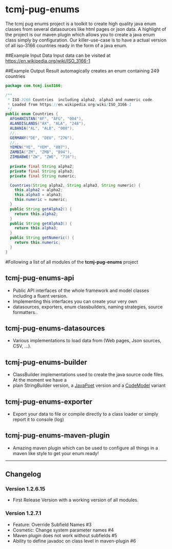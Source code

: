 # tcmj-pug-enums
The tcmj pug enums project is a toolkit to create high quality java enum classes from several datasources like html pages or json data. 
A highlight of the project is our maven plugin which allows you to create a java enum class simply by configuration.
Our killer-use-case is to have a actual version of all iso-3166 countries ready in the form of a java enum.


##Example Input Data
Input data can be visited at https://en.wikipedia.org/wiki/ISO_3166-1

##Example Output Result 
automagically creates an enum containing 249 countries

```java
package com.tcmj.iso3166;

/** 
 * ISO-3166 Countries  including alpha2, alpha3 and numeric code. 
 * Loaded from https://en.wikipedia.org/wiki/ISO_3166-1
 */
public enum Countries {
  AFGHANISTAN("AF", "AFG", "004"),
  ALANDISLANDS("AX", "ALA", "248"),
  ALBANIA("AL", "ALB", "008"),
  //..
  GERMANY("DE", "DEU", "276"),
  //..
  YEMEN("YE", "YEM", "887"),
  ZAMBIA("ZM", "ZMB", "894"),
  ZIMBABWE("ZW", "ZWE", "716");
 
  private final String alpha2;
  private final String alpha3;
  private final String numeric;

  Countries(String alpha2, String alpha3, String numeric) {
    this.alpha2 = alpha2;
    this.alpha3 = alpha3;
    this.numeric = numeric;
  }
  public String getAlpha2() {
    return this.alpha2;
  }
  public String getAlpha3() {
    return this.alpha3;
  }
  public String getNumeric() {
    return this.numeric;
  }
}
```

#Following a list of all modules of the **tcmj-pug-enums** project


## tcmj-pug-enums-api
* Public API interfaces of the whole framework and model classes including a fluent version.
* Implementing this interfaces you can create your very own 
 * datasources, exporters, enum classbuilders, naming strategies, source formatters..

## tcmj-pug-enums-datasources
* Various implementations to load data from (Web pages, Json sources, CSV, ...).

## tcmj-pug-enums-builder
* ClassBuilder implementations used to create the java source code files. At the moment we have a 
 * plain StringBuilder version, a [JavaPoet](https://github.com/square/javapoet) version and a [CodeModel](https://mvnrepository.com/artifact/com.sun.codemodel/codemodel) variant

## tcmj-pug-enums-exporter
* Export your data to file or compile directly to a class loader or simply report it to console (log)

## tcmj-pug-enums-maven-plugin
*  Amazing maven plugin which can be used to configure all things in a maven like style to get your enum ready! 




---
## Changelog
### Version 1.2.6.15
* First Release Version with a working version of all modules.

### Version 1.2.7.1
* Feature: Override Subfield Names #3
* Cosmetic: Change system parameter names #4
* Maven plugin does not work without subfields #5
* Ability to define javadoc on class level in maven-plugin #6



